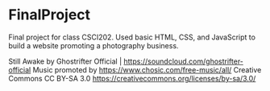# FinalProject

Final project for class CSCI202. Used basic HTML, CSS, and JavaScript to build a website promoting a photography business.

Still Awake by Ghostrifter Official | https://soundcloud.com/ghostrifter-official
Music promoted by https://www.chosic.com/free-music/all/
Creative Commons CC BY-SA 3.0
https://creativecommons.org/licenses/by-sa/3.0/
